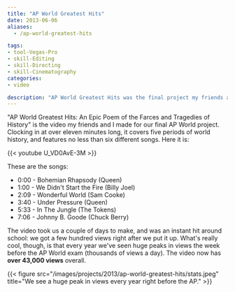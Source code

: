 ```yaml
---
title: "AP World Greatest Hits"
date: 2013-06-06
aliases:
  - /ap-world-greatest-hits

tags:
- tool-Vegas-Pro
- skill-Editing
- skill-Directing
- skill-Cinematography
categories:
- video

description: "AP World Greatest Hits was the final project my friends and I made for our AP World class in high school. It has over 43,000 views on YouTube."
---
```


"AP World Greatest Hits: An Epic Poem of the Farces and Tragedies of History" is the video my friends and I made for our final AP World project. Clocking in at over eleven minutes long, it covers five periods of world history, and features no less than six different songs. Here it is:

{{< youtube U_VD0AvE-3M >}}

These are the songs:

- 0:00 - Bohemian Rhapsody (Queen)
- 1:00 - We Didn't Start the Fire (Billy Joel)
- 2:09 - Wonderful World (Sam Cooke)
- 3:40 - Under Pressure (Queen)
- 5:33 - In The Jungle (The Tokens)
- 7:06 - Johnny B. Goode (Chuck Berry)

The video took us a couple of days to make, and was an instant hit around school: we got a few hundred views right after we put it up. What's really cool, though, is that every year we've seen huge peaks in views the week before the AP World exam (thousands of views a day). The video now has **over 43,000 views** overall.

{{< figure src="/images/projects/2013/ap-world-greatest-hits/stats.jpeg" title="We see a huge peak in views every year right before the AP." >}}